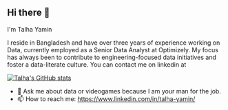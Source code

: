 ## Hi there 👋

I'm Talha Yamin

I reside in Bangladesh and have over three years of experience working on Data, currently employed as a Senior Data Analyst at Optimizely. My focus has always been to contribute to engineering-focused data initiatives and foster a data-literate culture. You can contact me on linkedin at 

[![Talha's GitHub stats](https://github-readme-stats.vercel.app/api?username=TalhaYamin364)](https://github.com/anuraghazra/github-readme-stats)

- 💬 Ask me about data or videogames because I am your man for the job.
- 📫 How to reach me: https://www.linkedin.com/in/talha-yamin/
